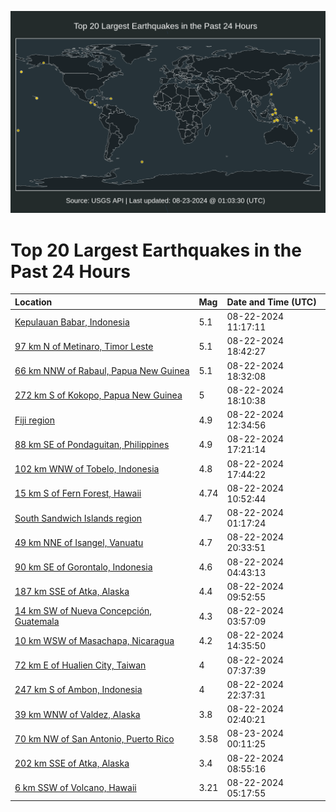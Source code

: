 ![Map](./map.png)

# Top 20 Largest Earthquakes in the Past 24 Hours

| Location | Mag | Date and Time (UTC) |
|:---|:---|:---|
| [Kepulauan Babar, Indonesia](https://earthquake.usgs.gov/earthquakes/eventpage/us7000n8qw) | 5.1 | 08-22-2024 11:17:11 |
| [97 km N of Metinaro, Timor Leste](https://earthquake.usgs.gov/earthquakes/eventpage/us7000n8u3) | 5.1 | 08-22-2024 18:42:27 |
| [66 km NNW of Rabaul, Papua New Guinea](https://earthquake.usgs.gov/earthquakes/eventpage/us7000n8tx) | 5.1 | 08-22-2024 18:32:08 |
| [272 km S of Kokopo, Papua New Guinea](https://earthquake.usgs.gov/earthquakes/eventpage/us7000n8tu) | 5 | 08-22-2024 18:10:38 |
| [Fiji region](https://earthquake.usgs.gov/earthquakes/eventpage/us7000n8r4) | 4.9 | 08-22-2024 12:34:56 |
| [88 km SE of Pondaguitan, Philippines](https://earthquake.usgs.gov/earthquakes/eventpage/us7000n8tg) | 4.9 | 08-22-2024 17:21:14 |
| [102 km WNW of Tobelo, Indonesia](https://earthquake.usgs.gov/earthquakes/eventpage/us7000n8tn) | 4.8 | 08-22-2024 17:44:22 |
| [15 km S of Fern Forest, Hawaii](https://earthquake.usgs.gov/earthquakes/eventpage/hv74419396) | 4.74 | 08-22-2024 10:52:44 |
| [South Sandwich Islands region](https://earthquake.usgs.gov/earthquakes/eventpage/us7000n8nu) | 4.7 | 08-22-2024 01:17:24 |
| [49 km NNE of Isangel, Vanuatu](https://earthquake.usgs.gov/earthquakes/eventpage/us7000n8v3) | 4.7 | 08-22-2024 20:33:51 |
| [90 km SE of Gorontalo, Indonesia](https://earthquake.usgs.gov/earthquakes/eventpage/us7000n8pi) | 4.6 | 08-22-2024 04:43:13 |
| [187 km SSE of Atka, Alaska](https://earthquake.usgs.gov/earthquakes/eventpage/us7000n8ql) | 4.4 | 08-22-2024 09:52:55 |
| [14 km SW of Nueva Concepción, Guatemala](https://earthquake.usgs.gov/earthquakes/eventpage/us7000n8pd) | 4.3 | 08-22-2024 03:57:09 |
| [10 km WSW of Masachapa, Nicaragua](https://earthquake.usgs.gov/earthquakes/eventpage/us7000n8rv) | 4.2 | 08-22-2024 14:35:50 |
| [72 km E of Hualien City, Taiwan](https://earthquake.usgs.gov/earthquakes/eventpage/us7000n8qc) | 4 | 08-22-2024 07:37:39 |
| [247 km S of Ambon, Indonesia](https://earthquake.usgs.gov/earthquakes/eventpage/us7000n8vm) | 4 | 08-22-2024 22:37:31 |
| [39 km WNW of Valdez, Alaska](https://earthquake.usgs.gov/earthquakes/eventpage/ak024asoq1gu) | 3.8 | 08-22-2024 02:40:21 |
| [70 km NW of San Antonio, Puerto Rico](https://earthquake.usgs.gov/earthquakes/eventpage/pr2024236000) | 3.58 | 08-23-2024 00:11:25 |
| [202 km SSE of Atka, Alaska](https://earthquake.usgs.gov/earthquakes/eventpage/ak024assdvcw) | 3.4 | 08-22-2024 08:55:16 |
| [6 km SSW of Volcano, Hawaii](https://earthquake.usgs.gov/earthquakes/eventpage/hv74418851) | 3.21 | 08-22-2024 05:17:55 |
